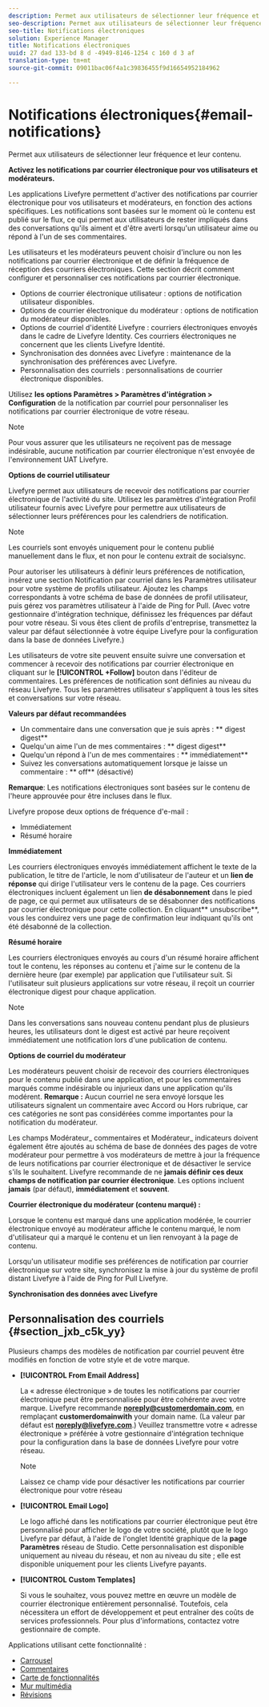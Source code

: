 ```yaml
---
description: Permet aux utilisateurs de sélectionner leur fréquence et leur contenu.
seo-description: Permet aux utilisateurs de sélectionner leur fréquence et leur contenu.
seo-title: Notifications électroniques
solution: Experience Manager
title: Notifications électroniques
uuid: 27 dad 133-bd 8 d -4949-8146-1254 c 160 d 3 af
translation-type: tm+mt
source-git-commit: 09011bac06f4a1c39836455f9d16654952184962

---
```



# Notifications électroniques{#email-notifications}

Permet aux utilisateurs de sélectionner leur fréquence et leur contenu.

**Activez les notifications par courrier électronique pour vos utilisateurs et modérateurs.**

Les applications Livefyre permettent d&#39;activer des notifications par courrier électronique pour vos utilisateurs et modérateurs, en fonction des actions spécifiques. Les notifications sont basées sur le moment où le contenu est publié sur le flux, ce qui permet aux utilisateurs de rester impliqués dans des conversations qu&#39;ils aiment et d&#39;être averti lorsqu&#39;un utilisateur aime ou répond à l&#39;un de ses commentaires.

Les utilisateurs et les modérateurs peuvent choisir d&#39;inclure ou non les notifications par courrier électronique et de définir la fréquence de réception des courriers électroniques. Cette section décrit comment configurer et personnaliser ces notifications par courrier électronique.

* Options de courrier électronique utilisateur : options de notification utilisateur disponibles.
* Options de courrier électronique du modérateur : options de notification du modérateur disponibles.
* Options de courriel d&#39;identité Livefyre : courriers électroniques envoyés dans le cadre de Livefyre Identity. Ces courriers électroniques ne concernent que les clients Livefyre Identité.
* Synchronisation des données avec Livefyre : maintenance de la synchronisation des préférences avec Livefyre.
* Personnalisation des courriels : personnalisations de courrier électronique disponibles.

Utilisez **les options Paramètres &gt; Paramètres d&#39;intégration &gt; Configuration** de la notification par courriel pour personnaliser les notifications par courrier électronique de votre réseau.

>[!NOTE]
>
>Pour vous assurer que les utilisateurs ne reçoivent pas de message indésirable, aucune notification par courrier électronique n&#39;est envoyée de l&#39;environnement UAT Livefyre.

**Options de courriel utilisateur**

Livefyre permet aux utilisateurs de recevoir des notifications par courrier électronique de l&#39;activité du site. Utilisez les paramètres d&#39;intégration Profil utilisateur fournis avec Livefyre pour permettre aux utilisateurs de sélectionner leurs préférences pour les calendriers de notification.

>[!NOTE]
>
>Les courriels sont envoyés uniquement pour le contenu publié manuellement dans le flux, et non pour le contenu extrait de socialsync.

Pour autoriser les utilisateurs à définir leurs préférences de notification, insérez une section Notification par courriel dans les Paramètres utilisateur pour votre système de profils utilisateur. Ajoutez les champs correspondants à votre schéma de base de données de profil utilisateur, puis gérez vos paramètres utilisateur à l&#39;aide de Ping for Pull. (Avec votre gestionnaire d&#39;intégration technique, définissez les fréquences par défaut pour votre réseau. Si vous êtes client de profils d&#39;entreprise, transmettez la valeur par défaut sélectionnée à votre équipe Livefyre pour la configuration dans la base de données Livefyre.)

Les utilisateurs de votre site peuvent ensuite suivre une conversation et commencer à recevoir des notifications par courrier électronique en cliquant sur le **[!UICONTROL +Follow]** bouton dans l&#39;éditeur de commentaires. Les préférences de notification sont définies au niveau du réseau Livefyre. Tous les paramètres utilisateur s&#39;appliquent à tous les sites et conversations sur votre réseau.

**Valeurs par défaut recommandées**

* Un commentaire dans une conversation que je suis après : ** digest digest**
* Quelqu&#39;un aime l&#39;un de mes commentaires : ** digest digest**
* Quelqu&#39;un répond à l&#39;un de mes commentaires : ** immédiatement**
* Suivez les conversations automatiquement lorsque je laisse un commentaire : ** off** (désactivé)

**Remarque**: Les notifications électroniques sont basées sur le contenu de l&#39;heure approuvée pour être incluses dans le flux.

Livefyre propose deux options de fréquence d&#39;e-mail :

* Immédiatement
* Résumé horaire

**Immédiatement**

Les courriers électroniques envoyés immédiatement affichent le texte de la publication, le titre de l&#39;article, le nom d&#39;utilisateur de l&#39;auteur et un **lien de réponse** qui dirige l&#39;utilisateur vers le contenu de la page. Ces courriers électroniques incluent également un lien **de désabonnement** dans le pied de page, ce qui permet aux utilisateurs de se désabonner des notifications par courrier électronique pour cette collection. En cliquant** unsubscribe**, vous les conduirez vers une page de confirmation leur indiquant qu&#39;ils ont été désabonné de la collection.

**Résumé horaire**

Les courriers électroniques envoyés au cours d&#39;un résumé horaire affichent tout le contenu, les réponses au contenu et j&#39;aime sur le contenu de la dernière heure (par exemple) par application que l&#39;utilisateur suit. Si l&#39;utilisateur suit plusieurs applications sur votre réseau, il reçoit un courrier électronique digest pour chaque application.

>[!NOTE]
>
>Dans les conversations sans nouveau contenu pendant plus de plusieurs heures, les utilisateurs dont le digest est activé par heure reçoivent immédiatement une notification lors d&#39;une publication de contenu.

**Options de courriel du modérateur**

Les modérateurs peuvent choisir de recevoir des courriers électroniques pour le contenu publié dans une application, et pour les commentaires marqués comme indésirable ou injurieux dans une application qu&#39;ils modérent. **Remarque :** Aucun courriel ne sera envoyé lorsque les utilisateurs signalent un commentaire avec Accord ou Hors rubrique, car ces catégories ne sont pas considérées comme importantes pour la notification du modérateur.

Les champs Modérateur_ commentaires et Modérateur_ indicateurs doivent également être ajoutés au schéma de base de données des pages de votre modérateur pour permettre à vos modérateurs de mettre à jour la fréquence de leurs notifications par courrier électronique et de désactiver le service s&#39;ils le souhaitent. Livefyre recommande de ne **jamais définir ces deux champs de notification par courrier électronique**. Les options incluent **jamais** (par défaut), **immédiatement** et **souvent**.

**Courrier électronique du modérateur (contenu marqué) :**

Lorsque le contenu est marqué dans une application modérée, le courrier électronique envoyé au modérateur affiche le contenu marqué, le nom d&#39;utilisateur qui a marqué le contenu et un lien renvoyant à la page de contenu.

Lorsqu&#39;un utilisateur modifie ses préférences de notification par courrier électronique sur votre site, synchronisez la mise à jour du système de profil distant Livefyre à l&#39;aide de Ping for Pull Livefyre.

**Synchronisation des données avec Livefyre**

## Personnalisation des courriels {#section_jxb_c5k_yy}

Plusieurs champs des modèles de notification par courriel peuvent être modifiés en fonction de votre style et de votre marque.

* **[!UICONTROL From Email Address]**

   La « adresse électronique » de toutes les notifications par courrier électronique peut être personnalisée pour être cohérente avec votre marque. Livefyre recommande **noreply@customerdomain.com**, en remplaçant **customerdomainwith** your domain name. (La valeur par défaut est **noreply@livefyre.com**.) Veuillez transmettre votre « adresse électronique » préférée à votre gestionnaire d&#39;intégration technique pour la configuration dans la base de données Livefyre pour votre réseau.

   >[!NOTE]
   >
   >Laissez ce champ vide pour désactiver les notifications par courrier électronique pour votre réseau

* **[!UICONTROL Email Logo]**

   Le logo affiché dans les notifications par courrier électronique peut être personnalisé pour afficher le logo de votre société, plutôt que le logo Livefyre par défaut, à l&#39;aide de l&#39;onglet Identité graphique de la **page Paramètres** réseau de Studio. Cette personnalisation est disponible uniquement au niveau du réseau, et non au niveau du site ; elle est disponible uniquement pour les clients Livefyre payants.

* **[!UICONTROL Custom Templates]**

   Si vous le souhaitez, vous pouvez mettre en œuvre un modèle de courrier électronique entièrement personnalisé. Toutefois, cela nécessitera un effort de développement et peut entraîner des coûts de services professionnels. Pour plus d&#39;informations, contactez votre gestionnaire de compte.



Applications utilisant cette fonctionnalité :

* [Carrousel](/help/using/c-about-apps/c-carousel-app/c-carousel-app.md#c_carousel_app)
* [Commentaires](/help/using/c-about-apps/c-comments/c-comments.md)
* [Carte de fonctionnalités](/help/using/c-about-apps/c-feature-card-app/c-feature-card-app.md#c_feature_card_app)
* [Mur multimédia](/help/using/c-about-apps/c-media-wall-app/c-media-wall-app.md#c_media_wall_app)
* [Révisions](/help/using/c-about-apps/c-reviews-app/c-reviews-app.md#c_reviews_app)

